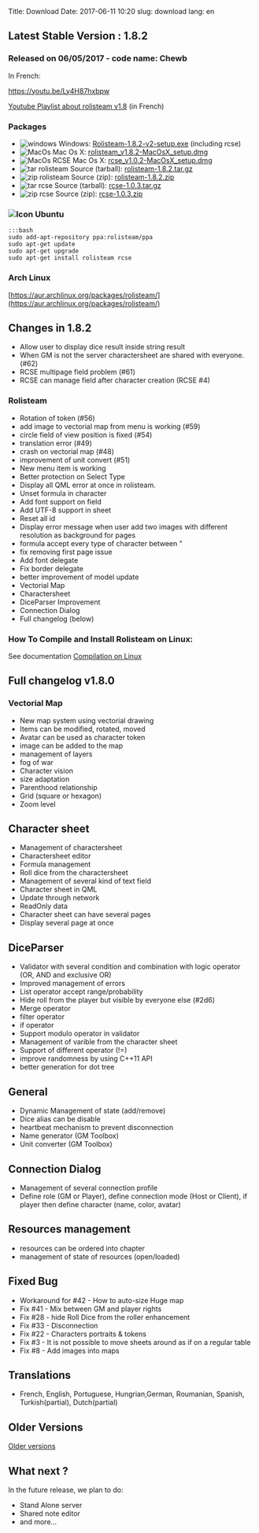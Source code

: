 Title: Download
Date: 2017-06-11 10:20
slug: download
lang: en

## Latest Stable Version : 1.8.2
### Released on 06/05/2017 - code name: Chewb

In French:

https://youtu.be/Ly4H87hxbpw

[Youtube Playlist about rolisteam v1.8](https://www.youtube.com/watch?v=&list=PLBSt0cCTFfS4InklgvVlZZ1nW3RIrrj41) (in French)



### Packages

* ![windows]({filename}/iconfiles/thumbWinodw.png) Windows: [Rolisteam-1.8.2-v2-setup.exe](https://sourceforge.net/projects/rolisteam/files/1.8.2/Rolisteam-1.8.2-v2-setup.exe/download) (including rcse)
* ![MacOs]({filename}/iconfiles/thumbapple.png) Mac Os X:  [rolisteam_v1.8.2-MacOsX_setup.dmg](http://sourceforge.net/projects/rolisteam/files/1.8.2/rolisteam_v1.8.2-MacOsX_setup.dmg/download)
* ![MacOs RCSE]({filename}/iconfiles/thumbapple.png) Mac Os X:  [rcse_v1.0.2-MacOsX_setup.dmg](http://sourceforge.net/projects/rolisteam/files/1.8.2/rcse_v1.0.3-MacOsX_setup.dmg/download) 
* ![tar rolisteam]({filename}/iconfiles/thumbtar.png) Source (tarball): [rolisteam-1.8.2.tar.gz](http://sourceforge.net/projects/rolisteam/files/1.8.2/rolisteam-1.8.2.tar.gz/download) 
* ![zip rolisteam]({filename}/iconfiles/thumbzip.png) Source (zip): [rolisteam-1.8.2.zip](http://sourceforge.net/projects/rolisteam/files/1.8.2/rolisteam-1.8.2.zip/download) 
* ![tar rcse]({filename}/iconfiles/thumbtar.png) Source (tarball): [rcse-1.0.3.tar.gz](http://sourceforge.net/projects/rolisteam/files/1.8.2/rcse-1.0.3.tar.gz/download) 
* ![zip rcse]({filename}/iconfiles/thumbzip.png) Source (zip): [rcse-1.0.3.zip](http://sourceforge.net/projects/rolisteam/files/1.8.2/rcse-1.0.3.zip/download) 


### ![Icon]({filename}/iconfiles/thumbubuntu.png)  Ubuntu

    :::bash
    sudo add-apt-repository ppa:rolisteam/ppa
    sudo apt-get update
    sudo apt-get upgrade
    sudo apt-get install rolisteam rcse



### Arch Linux
[https://aur.archlinux.org/packages/rolisteam/](https://aur.archlinux.org/packages/rolisteam/)

## Changes in 1.8.2

* Allow user to display dice result inside string result
* When GM is not the server charactersheet are shared with everyone. (#62)
* RCSE multipage field problem (#61)
* RCSE can manage field after character creation (RCSE #4)

### Rolisteam

* Rotation of token (#56)
* add image to vectorial map from menu is working (#59)
* circle field of view position is fixed (#54)
* translation error (#49)
* crash on vectorial map (#48)
* improvement of unit convert (#51)
* New menu item is working
* Better protection on Select Type
* Display all QML error at once in rolisteam.
* Unset formula in character
* Add font support on field
* Add UTF-8 support in sheet
* Reset all id
* Display error message when user add two images with different resolution as background for pages
* formula accept every type of character between "
* fix removing first page issue
* Add font delegate
* Fix border delegate
* better improvement of model update
* Vectorial Map
* Charactersheet
* DiceParser Improvement
* Connection Dialog
* Full changelog (below)


### How To Compile and Install Rolisteam on Linux:
See documentation [Compilation on Linux](http://wiki.rolisteam.org/index.php/CompilationLinux)

## Full changelog v1.8.0
### Vectorial Map
* New map system using vectorial drawing
* Items can be modified, rotated, moved
* Avatar can be used as character token
* image can be added to the map
* management of layers
* fog of war
* Character vision
* size adaptation
* Parenthood relationship
* Grid (square or hexagon)
* Zoom level
## Character sheet
* Management of charactersheet
* Charactersheet editor
* Formula management
* Roll dice from the charactersheet
* Management of several kind of text field
* Character sheet in QML
* Update through network
* ReadOnly data
* Character sheet can have several pages
* Display several page at once
## DiceParser
* Validator with several condition and combination with logic operator (OR, AND and exclusive OR)
* Improved management of errors
* List operator accept range/probability
* Hide roll from the player but visible by everyone else (#2d6)
* Merge operator
* filter operator
* if operator
* Support modulo operator in validator
* Management of varible from the character sheet
* Support of different operator (!=)
* improve randomness by using C++11 API
* better generation for dot tree
## General
* Dynamic Management of state (add/remove)
* Dice alias can be disable
* heartbeat mechanism to prevent disconnection
* Name generator (GM Toolbox)
* Unit converter (GM Toolbox)
## Connection Dialog
- Management of several connection profile
- Define role (GM or Player), define connection mode (Host or Client), if player then define character (name, color, avatar)
## Resources management
* resources can be ordered into chapter 
* management of state of resources (open/loaded)
## Fixed Bug
* Workaround for #42 - How to auto-size Huge map
* Fix #41 - Mix between GM and player rights
* Fix #28 - hide Roll Dice from the roller enhancement
* Fix #33 - Disconnection
* Fix #22 - Characters portraits & tokens
* Fix #3 - It is not possible to move sheets around as if on a regular table
* Fix #8 - Add images into maps
## Translations
* French, English, Portuguese, Hungrian,German, Roumanian, Spanish, Turkish(partial), Dutch(partial)


## Older Versions
[Older versions]({filename}./08_older.md)

## What next ?
In the future release, we plan to do:
* Stand Alone server
* Shared note editor
* and more…


